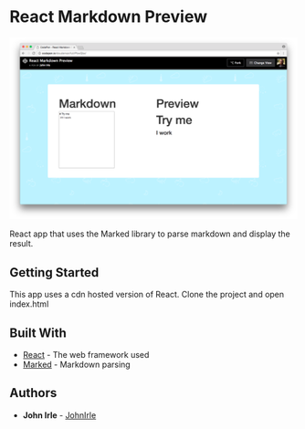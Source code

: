 # React Markdown Preview

![Screenshot](/markdown-lg.png)

React app that uses the Marked library to parse markdown and display the result.

## Getting Started
This app uses a cdn hosted version of React. Clone the project and open index.html

## Built With

* [React](https://github.com/facebook/react) - The web framework used
* [Marked](https://github.com/markedjs/marked) - Markdown parsing

## Authors

* **John Irle** - [JohnIrle](https://github.com/JohnIrle)
